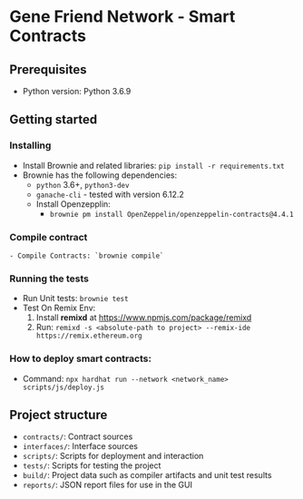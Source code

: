 # Gene Friend Network - Smart Contracts

## Prerequisites
* Python version: Python 3.6.9

## Getting started
### Installing
* Install Brownie and related libraries: `pip install -r requirements.txt`
* Brownie has the following dependencies:
    - `python` 3.6+, `python3-dev`
    - `ganache-cli` - tested with version 6.12.2
    - Install Openzepplin:
      - `brownie pm install OpenZeppelin/openzeppelin-contracts@4.4.1`

### Compile contract
    - Compile Contracts: `brownie compile`

### Running the tests
  - Run Unit tests: `brownie test`
  - Test On Remix Env:
    1. Install **remixd** at https://www.npmjs.com/package/remixd
    2. Run: `remixd -s <absolute-path to project> --remix-ide https://remix.ethereum.org`

### How to deploy smart contracts:
  - Command: `npx hardhat run --network <network_name> scripts/js/deploy.js`

## Project structure
  - `contracts/`: Contract sources
  - `interfaces/`: Interface sources
  - `scripts/`: Scripts for deployment and interaction
  - `tests/`: Scripts for testing the project
  - `build/`: Project data such as compiler artifacts and unit test results
  - `reports/`: JSON report files for use in the GUI
